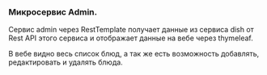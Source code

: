 ### Микросервис Admin.

Сервис admin через RestTemplate получает данные из сервиса dish 
от Rest API этого сервиса и отображает данные на вебе через thymeleaf.

В вебе видно весь список блюд, а так же есть возможность добавлять, редактировать и удалять блюда.



